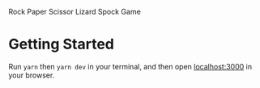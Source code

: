Rock Paper Scissor Lizard Spock Game

# Getting Started

Run `yarn` then `yarn dev` in your terminal, and then open [localhost:3000](http://localhost:3000) in your browser.

